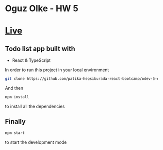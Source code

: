 # Oguz Olke - HW 5

<h1><a href="https://optimistic-chandrasekhar-ee5a3a.netlify.app/" target="_blank">Live</a> <h2>

## Todo list app built with

- React & TypeScript

In order to run this project in your local environment

```bash
git clone https://github.com/patika-hepsiburada-react-bootcamp/odev-5-olkeoguz.git
```

And then

```bash
npm install
```

to install all the dependencies

## Finally

```bash
npm start
```

to start the development mode
